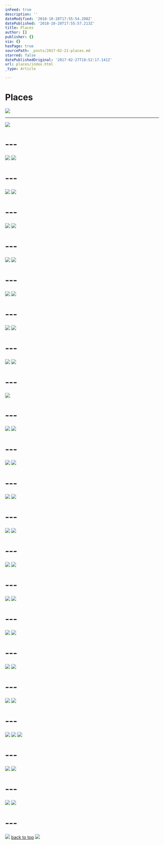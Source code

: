 ```yaml
---
inFeed: true
description: ''
dateModified: '2018-10-28T17:55:54.208Z'
datePublished: '2018-10-28T17:55:57.213Z'
title: Places
author: []
publisher: {}
via: {}
hasPage: true
sourcePath: _posts/2017-02-21-places.md
starred: false
datePublishedOriginal: '2017-02-27T18:52:17.141Z'
url: places/index.html
_type: Article

---
```

# Places
![](https://the-grid-user-content.s3-us-west-2.amazonaws.com/76d04a63-ef7c-4b54-b6b1-12c41afecfe5.jpg)

---

![](https://the-grid-user-content.s3-us-west-2.amazonaws.com/b55b9ca8-52bf-4343-96dc-d160ecd1f5da.jpg)

# ---
![](https://the-grid-user-content.s3-us-west-2.amazonaws.com/c867e1de-37d8-4fe6-b6dd-cf51aaac6a1b.jpg)
![](https://the-grid-user-content.s3-us-west-2.amazonaws.com/58c9cc58-8d27-4dfa-bbe8-3d7d7a9acd52.jpg)

# ---
![](https://the-grid-user-content.s3-us-west-2.amazonaws.com/05adbe10-656c-4ead-827b-5c3e0bb30fa5.jpg)
![](https://the-grid-user-content.s3-us-west-2.amazonaws.com/f4244896-3b11-4d45-9385-23d55f469256.jpg)

# ---
![](https://the-grid-user-content.s3-us-west-2.amazonaws.com/80c371c9-c6c7-4b28-8ea4-e48f7d1e6450.jpg)
![](https://the-grid-user-content.s3-us-west-2.amazonaws.com/f2d97d8c-86e7-4c3a-8da9-98f0d86fb3cc.jpg)

# ---
![](https://the-grid-user-content.s3-us-west-2.amazonaws.com/406e65a5-ae15-4393-96c1-74b2e2a4e368.jpg)
![](https://the-grid-user-content.s3-us-west-2.amazonaws.com/69b6dac4-925c-46ce-beb4-bb1728bccbe1.jpg)

# ---
![](https://the-grid-user-content.s3-us-west-2.amazonaws.com/8f3dd1b8-fa5e-4b50-9c4e-44e498700fab.jpg)
![](https://the-grid-user-content.s3-us-west-2.amazonaws.com/1d6476c0-9515-4055-ae6e-c3fcfcaae360.jpg)

# ---
![](https://the-grid-user-content.s3-us-west-2.amazonaws.com/c72ebffd-8437-4ed1-9407-96b85afd604f.jpg)
![](https://the-grid-user-content.s3-us-west-2.amazonaws.com/7da7a849-7604-48b6-aec9-743d9b70a8d6.jpg)

# ---
![](https://the-grid-user-content.s3-us-west-2.amazonaws.com/598f513d-7fc0-4a05-9a7f-7c639d796f5b.jpg)
![](https://the-grid-user-content.s3-us-west-2.amazonaws.com/34f76d26-d514-4b60-844e-ac7896dea35c.jpg)

# ---
![](https://the-grid-user-content.s3-us-west-2.amazonaws.com/d2087fad-6f4f-41ec-9477-0b70e66b6fee.jpg)

# ---
![](https://the-grid-user-content.s3-us-west-2.amazonaws.com/8138fea7-aedf-4e95-9196-b4d7e34802bf.jpg)
![](https://the-grid-user-content.s3-us-west-2.amazonaws.com/4b43f89e-a5b4-457e-bad3-31fa1094c558.jpg)

# ---
![](https://the-grid-user-content.s3-us-west-2.amazonaws.com/33044acc-aa2f-43fd-9190-bbf75ddbcbe8.jpg)
![](https://the-grid-user-content.s3-us-west-2.amazonaws.com/8096ce46-1995-4cba-a757-e7fe1a455fbd.jpg)

# ---
![](https://the-grid-user-content.s3-us-west-2.amazonaws.com/9d36b4da-de8e-4cca-971a-ebe2895c9b33.jpg)
![](https://the-grid-user-content.s3-us-west-2.amazonaws.com/fb0bb0c3-9844-494d-ada4-3f82d099a80f.jpg)

# ---
![](https://the-grid-user-content.s3-us-west-2.amazonaws.com/9d741f34-18fd-4be9-8edc-9a764b119004.jpg)
![](https://the-grid-user-content.s3-us-west-2.amazonaws.com/53d4dc79-59e8-4a28-a5b5-ac93b9800384.jpg)

# ---
![](https://the-grid-user-content.s3-us-west-2.amazonaws.com/5ff4c81f-1284-4ed2-b36f-496b6f03f15e.jpg)
![](https://the-grid-user-content.s3-us-west-2.amazonaws.com/62357824-5657-44b3-9f02-af5498790791.jpg)

# ---
![](https://the-grid-user-content.s3-us-west-2.amazonaws.com/b5131f60-3f52-437c-b892-6a23f2fcb008.jpg)
![](https://the-grid-user-content.s3-us-west-2.amazonaws.com/54e567e2-81e8-48bc-9fc0-d15b081fcd02.jpg)

# ---
![](https://the-grid-user-content.s3-us-west-2.amazonaws.com/d70a0bcf-4b7f-40bd-af84-447440e25a1a.jpg)
![](https://the-grid-user-content.s3-us-west-2.amazonaws.com/2077c924-f6fe-425d-9537-5acee224df94.jpg)

# ---
![](https://the-grid-user-content.s3-us-west-2.amazonaws.com/96b8ed2a-1ecc-4e9d-b2f0-fbc99d454715.jpg)
![](https://the-grid-user-content.s3-us-west-2.amazonaws.com/c617d726-598d-4c87-bb52-67084d1cf26b.jpg)

# ---
![](https://the-grid-user-content.s3-us-west-2.amazonaws.com/5b54adfc-0ef7-4ec6-84fe-b375db025776.jpg)
![](https://the-grid-user-content.s3-us-west-2.amazonaws.com/a0bc70ff-b916-46e2-92a2-1182e9a77d4b.jpg)

# ---
![](https://the-grid-user-content.s3-us-west-2.amazonaws.com/66b22047-154e-42b1-92cb-8d370bca9868.jpg)
![](https://the-grid-user-content.s3-us-west-2.amazonaws.com/d96024d3-473d-46a5-ba56-12d4b8a386d7.jpg)
![](https://the-grid-user-content.s3-us-west-2.amazonaws.com/a688b392-b466-4db8-8f56-c6512c917413.jpg)

# ---
![](https://the-grid-user-content.s3-us-west-2.amazonaws.com/b2e3d3bf-755c-465b-9163-afbb8e93dace.jpg)
![](https://the-grid-user-content.s3-us-west-2.amazonaws.com/b56f9b5d-addc-4b28-aee4-5cb1fdc86d48.jpg)

# ---
![](https://the-grid-user-content.s3-us-west-2.amazonaws.com/d8634dd7-a8ca-4cc6-b98c-03c862049c0e.jpg)
![](https://the-grid-user-content.s3-us-west-2.amazonaws.com/9f15aaec-0a94-4da3-84dc-69ea2f14f5c8.jpg)

# ---
![](https://the-grid-user-content.s3-us-west-2.amazonaws.com/0a417017-e427-4a12-bcfa-40bc75af5301.jpg)
[back to top][0]
![](https://the-grid-user-content.s3-us-west-2.amazonaws.com/8bb8045e-a9f3-4960-bc78-41987926df08.jpg)

[0]: https://thegrid.ai/ourfriends/places/